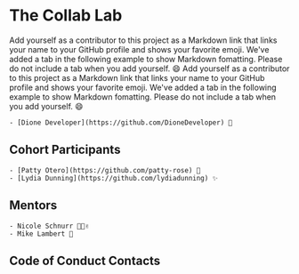 # The Collab Lab

Add yourself as a contributor to this project as a Markdown link that links your name to your GitHub profile and shows your favorite emoji. We've added a tab in the following example to show Markdown fomatting. Please do not include a tab when you add yourself. 😄
Add yourself as a contributor to this project as a Markdown link that links your name to your GitHub profile and shows your favorite emoji. We've added a tab in the following example to show Markdown fomatting. Please do not include a tab when you add yourself. 😄

    - [Dione Developer](https://github.com/DioneDeveloper) 💅

## Cohort Participants

    - [Patty Otero](https://github.com/patty-rose) 🥳
    - [Lydia Dunning](https://github.com/lydiadunning) ✨

## Mentors

    - Nicole Schnurr 🐾😎✌️
    - Mike Lambert 🎉

## Code of Conduct Contacts
